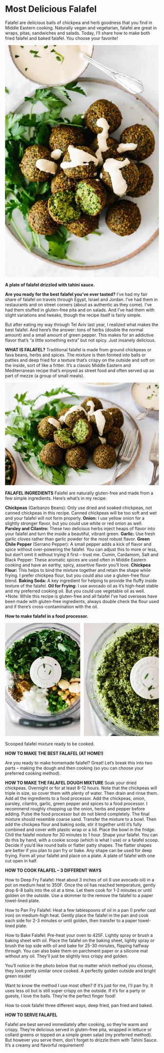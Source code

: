 # Most Delicious Falafel
Falafel are delicious balls of chickpea and herb goodness that you find in Middle Eastern cooking. Naturally vegan and vegetarian, falafel are great in wraps, pitas, sandwiches and salads. Today, I’ll share how to make both fried falafel and baked falafel. You choose your favorite!

![Branching](Falafel-11.jpg "Most Delicious Falafel")

**A plate of falafel drizzled with tahini sauce.**

**Are you ready for the best falafel you’ve ever tasted?** I’ve had my fair share of falafel on travels through Egypt, Israel and Jordan. I’ve had them in restaurants and on street corners (about as authentic as they come). I’ve had them stuffed in gluten-free pita and on salads. And I’ve had them with slight variations and tweaks, though the recipe itself is fairly simple.

But after eating my way through Tel Aviv last year, I realized what makes the best falafel. And here’s the answer: tons of herbs (double the normal amount) and a small amount of green pepper. This makes for an addictive flavor that’s “a little something extra” but not spicy. Just insanely delicious.

**WHAT IS FALAFEL?**
Traditional falafel is made from ground chickpeas or fava beans, herbs and spices. The mixture is then formed into balls or patties and deep fried for a texture that’s crispy on the outside and soft on the inside, sort of like a fritter. It’s a classic Middle Eastern and Mediterranean recipe that’s enjoyed as street food and often served up as part of mezze (a group of small meals).

![Branching](Falafel-12.jpg "Several falafel balls on a plate garnished with parsley and tahini sauce")

**FALAFEL INGREDIENTS**
Falafel are naturally gluten-free and made from a few simple ingredients. Here’s what’s in my recipe:

**Chickpeas** (Garbanzo Beans): Only use dried and soaked chickpeas, not canned chickpeas in this recipe. Canned chickpeas will be too soft and wet and your falafel will not form properly.
**Onion:** I use yellow onion for a slightly stronger flavor, but you could use white or red onion as well.
**Parsley and Cilantro:** These two delicious herbs inject heaps of flavor into your falafel and turn the inside a beautiful, vibrant green.
**Garlic:** Use fresh garlic cloves rather than garlic powder for the most robust flavor.
**Green Chile Pepper** (Serrano Pepper): A small pepper adds a kick of flavor and spice without over-powering the falafel. You can adjust this to more or less, but don’t omit it without trying it first – trust me.
Cumin, Cardamom, Salt and Black Pepper: These aromatic spices are used often in Middle Eastern cooking and have an earthy, spicy, assertive flavor you’ll love.
**Chickpea Flour:** This helps to bind the mixture together and retain the shape while frying. I prefer chickpea flour, but you could also use a gluten-free flour blend.
**Baking Soda:** A key ingredient for helping to provide the fluffy inside texture of the falafel.
**Oil for Frying:** I use avocado oil as it’s high-heat stable and my preferred cooking oil. But you could use vegetable oil as well.
*Note: While this recipe is gluten-free and all falafel I’ve had overseas have been made with gluten-free ingredients, always double check the flour used and if there’s cross-contamination with the oil. 

**How to make falafel in a food processor.**

![Branching](how-to-make-falafel.jpg "Several falafel balls on a plate garnished with parsley and tahini sauce")

Scooped falafel mixture ready to be cooked.

**HOW TO MAKE THE BEST FALAFEL (AT HOME!)**

Are you ready to make homemade falafel? Great! Let’s break this into two parts – making the dough and then cooking (so you can choose your preferred cooking method).

**HOW TO MAKE THE FALAFEL DOUGH MIXTURE**
Soak your dried chickpeas. Overnight or for at least 8-12 hours. Note that the chickpeas will triple in size, so cover them with plenty of water. Then drain and rinse them.
Add all the ingredients to a food processor. Add the chickpeas, onion, parsley, cilantro, garlic, green pepper and spices to a food processor. I recommend roughly chopping up the onion, herbs and pepper before adding. Pulse the food processor but do not blend completely. The final mixture should resemble coarse sand.
Transfer the mixture to a bowl. Then add the chickpea flour and baking soda, stir it together until it’s fully combined and cover with plastic wrap or a lid.
Place the bowl in the fridge. Chill the falafel mixture for 30 minutes to 1 hour.
Shape your falafel. You can do this by hand, with a cookie scoop (which is what I use) or a falafel scoop. Decide if you’d like round balls or flatter patty shapes. The flatter shapes are better if you plan to pan fry or bake. Any shape can be used for deep frying. Form all your falafel and place on a plate.
A plate of falafel with one cut open in half.

**HOW TO COOK FALAFEL – 3 DIFFERENT WAYS**

How to Deep Fry Falafel: Heat about 3 inches of oil (I use avocado oil) in a pot on medium heat to 350F. Once the oil has reached temperature, gently drop 6-8 balls into the oil at a time. Let them cook for 1-2 minutes or until golden on the outside. Use a skimmer to the remove the falafel to a paper towel-lined plate.

How to Pan Fry Falafel: Heat a few tablespoons of oil in a pan (I prefer cast iron) on medium-high heat. Gently place the falafel in the pan and cook each side for 2-3 minutes or until golden, then transfer to a paper towel-lined plate.

How to Bake Falafel: Pre-heat your oven to 425F. Lightly spray or brush a baking sheet with oil. Place the falafel on the baking sheet, lightly spray or brush the top side with oil and bake for 25-30 minutes, flipping halfway through. You can also bake them on parchment paper or a silicone mat without any oil. They’ll just be slightly less crispy and golden.

You’ll notice in the photo below that no matter which method you choose, they look pretty similar once cooked. A perfectly golden outside and bright green inside!

Want to know the method I use most often? If it’s just for me, I’ll pan fry. It uses less oil but is still super crispy on the outside. If it’s for a party or guests, I love the balls. They’re the perfect finger food!

How to cook falafel three different ways, deep fried, pan fried and baked.

**HOW TO SERVE FALAFEL**

Falafel are best served immediately after cooking, so they’re warm and crispy. They’re delicious served in gluten-free pita, wrapped in lettuce or collard greens or topped on a simple green salad (my preferred method). But however you serve them, don’t forget to drizzle them with Tahini Sauce. It’s a creamy and flavorful requirement!
